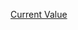 [Current Value](https://raw.githubusercontent.com/threefoldfoundation/info_tokens/master/docs/faq/current_value.md ':include :type=markdown')